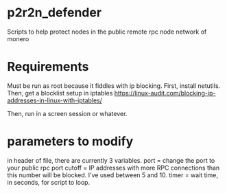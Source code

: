 # p2r2n_defender
Scripts to help protect nodes in the public remote rpc node network of monero

# Requirements
Must be run as root because it fiddles with ip blocking.
First, install netutils.
Then, get a blocklist setup in iptables
https://linux-audit.com/blocking-ip-addresses-in-linux-with-iptables/

Then, run in a screen session or whatever.

# parameters to modify

in header of file, there are currently 3 variables.
port = change the port to your public rpc port
cutoff = IP addresses with more RPC connections than this number will be blocked. I've used between 5 and 10.
timer = wait time, in seconds, for script to loop. 
